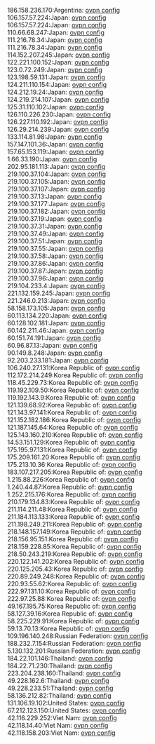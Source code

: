 186.158.236.170:Argentina: [ovpn config](vpn/186_158_236_170.ovpn)  
106.157.57.224:Japan: [ovpn config](vpn/106_157_57_224.ovpn)  
106.157.57.224:Japan: [ovpn config](vpn/106_157_57_224.ovpn)  
110.66.68.247:Japan: [ovpn config](vpn/110_66_68_247.ovpn)  
111.216.78.34:Japan: [ovpn config](vpn/111_216_78_34.ovpn)  
111.216.78.34:Japan: [ovpn config](vpn/111_216_78_34.ovpn)  
114.152.207.245:Japan: [ovpn config](vpn/114_152_207_245.ovpn)  
122.221.100.152:Japan: [ovpn config](vpn/122_221_100_152.ovpn)  
123.0.72.249:Japan: [ovpn config](vpn/123_0_72_249.ovpn)  
123.198.59.131:Japan: [ovpn config](vpn/123_198_59_131.ovpn)  
124.211.110.154:Japan: [ovpn config](vpn/124_211_110_154.ovpn)  
124.212.19.24:Japan: [ovpn config](vpn/124_212_19_24.ovpn)  
124.219.214.107:Japan: [ovpn config](vpn/124_219_214_107.ovpn)  
125.31.110.102:Japan: [ovpn config](vpn/125_31_110_102.ovpn)  
126.110.226.230:Japan: [ovpn config](vpn/126_110_226_230.ovpn)  
126.227.110.192:Japan: [ovpn config](vpn/126_227_110_192.ovpn)  
126.29.214.239:Japan: [ovpn config](vpn/126_29_214_239.ovpn)  
133.114.81.98:Japan: [ovpn config](vpn/133_114_81_98.ovpn)  
157.147.101.36:Japan: [ovpn config](vpn/157_147_101_36.ovpn)  
157.65.153.119:Japan: [ovpn config](vpn/157_65_153_119.ovpn)  
1.66.33.190:Japan: [ovpn config](vpn/1_66_33_190.ovpn)  
202.95.181.113:Japan: [ovpn config](vpn/202_95_181_113.ovpn)  
219.100.37.104:Japan: [ovpn config](vpn/219_100_37_104.ovpn)  
219.100.37.105:Japan: [ovpn config](vpn/219_100_37_105.ovpn)  
219.100.37.107:Japan: [ovpn config](vpn/219_100_37_107.ovpn)  
219.100.37.13:Japan: [ovpn config](vpn/219_100_37_13.ovpn)  
219.100.37.177:Japan: [ovpn config](vpn/219_100_37_177.ovpn)  
219.100.37.182:Japan: [ovpn config](vpn/219_100_37_182.ovpn)  
219.100.37.19:Japan: [ovpn config](vpn/219_100_37_19.ovpn)  
219.100.37.31:Japan: [ovpn config](vpn/219_100_37_31.ovpn)  
219.100.37.49:Japan: [ovpn config](vpn/219_100_37_49.ovpn)  
219.100.37.51:Japan: [ovpn config](vpn/219_100_37_51.ovpn)  
219.100.37.55:Japan: [ovpn config](vpn/219_100_37_55.ovpn)  
219.100.37.58:Japan: [ovpn config](vpn/219_100_37_58.ovpn)  
219.100.37.86:Japan: [ovpn config](vpn/219_100_37_86.ovpn)  
219.100.37.87:Japan: [ovpn config](vpn/219_100_37_87.ovpn)  
219.100.37.96:Japan: [ovpn config](vpn/219_100_37_96.ovpn)  
219.104.233.4:Japan: [ovpn config](vpn/219_104_233_4.ovpn)  
221.132.159.245:Japan: [ovpn config](vpn/221_132_159_245.ovpn)  
221.246.0.213:Japan: [ovpn config](vpn/221_246_0_213.ovpn)  
58.158.173.105:Japan: [ovpn config](vpn/58_158_173_105.ovpn)  
60.113.134.220:Japan: [ovpn config](vpn/60_113_134_220.ovpn)  
60.128.102.181:Japan: [ovpn config](vpn/60_128_102_181.ovpn)  
60.142.211.46:Japan: [ovpn config](vpn/60_142_211_46.ovpn)  
60.151.74.191:Japan: [ovpn config](vpn/60_151_74_191.ovpn)  
60.96.87.13:Japan: [ovpn config](vpn/60_96_87_13.ovpn)  
90.149.8.248:Japan: [ovpn config](vpn/90_149_8_248.ovpn)  
92.203.233.181:Japan: [ovpn config](vpn/92_203_233_181.ovpn)  
106.240.27.131:Korea Republic of: [ovpn config](vpn/106_240_27_131.ovpn)  
112.172.214.249:Korea Republic of: [ovpn config](vpn/112_172_214_249.ovpn)  
118.45.229.73:Korea Republic of: [ovpn config](vpn/118_45_229_73.ovpn)  
119.192.109.50:Korea Republic of: [ovpn config](vpn/119_192_109_50.ovpn)  
119.192.143.9:Korea Republic of: [ovpn config](vpn/119_192_143_9.ovpn)  
121.139.68.92:Korea Republic of: [ovpn config](vpn/121_139_68_92.ovpn)  
121.143.97.141:Korea Republic of: [ovpn config](vpn/121_143_97_141.ovpn)  
121.152.182.186:Korea Republic of: [ovpn config](vpn/121_152_182_186.ovpn)  
121.187.145.64:Korea Republic of: [ovpn config](vpn/121_187_145_64.ovpn)  
125.143.160.210:Korea Republic of: [ovpn config](vpn/125_143_160_210.ovpn)  
14.53.151.129:Korea Republic of: [ovpn config](vpn/14_53_151_129.ovpn)  
175.195.97.131:Korea Republic of: [ovpn config](vpn/175_195_97_131.ovpn)  
175.209.161.20:Korea Republic of: [ovpn config](vpn/175_209_161_20.ovpn)  
175.213.10.36:Korea Republic of: [ovpn config](vpn/175_213_10_36.ovpn)  
183.107.217.205:Korea Republic of: [ovpn config](vpn/183_107_217_205.ovpn)  
1.215.88.226:Korea Republic of: [ovpn config](vpn/1_215_88_226.ovpn)  
1.240.44.87:Korea Republic of: [ovpn config](vpn/1_240_44_87.ovpn)  
1.252.215.176:Korea Republic of: [ovpn config](vpn/1_252_215_176.ovpn)  
210.179.134.83:Korea Republic of: [ovpn config](vpn/210_179_134_83.ovpn)  
211.114.211.48:Korea Republic of: [ovpn config](vpn/211_114_211_48.ovpn)  
211.184.113.133:Korea Republic of: [ovpn config](vpn/211_184_113_133.ovpn)  
211.198.249.211:Korea Republic of: [ovpn config](vpn/211_198_249_211.ovpn)  
218.148.157.149:Korea Republic of: [ovpn config](vpn/218_148_157_149.ovpn)  
218.156.95.151:Korea Republic of: [ovpn config](vpn/218_156_95_151.ovpn)  
218.159.228.85:Korea Republic of: [ovpn config](vpn/218_159_228_85.ovpn)  
218.50.243.219:Korea Republic of: [ovpn config](vpn/218_50_243_219.ovpn)  
220.122.141.202:Korea Republic of: [ovpn config](vpn/220_122_141_202.ovpn)  
220.125.205.43:Korea Republic of: [ovpn config](vpn/220_125_205_43.ovpn)  
220.89.249.248:Korea Republic of: [ovpn config](vpn/220_89_249_248.ovpn)  
220.93.55.62:Korea Republic of: [ovpn config](vpn/220_93_55_62.ovpn)  
222.97.131.10:Korea Republic of: [ovpn config](vpn/222_97_131_10.ovpn)  
222.97.25.88:Korea Republic of: [ovpn config](vpn/222_97_25_88.ovpn)  
49.167.195.75:Korea Republic of: [ovpn config](vpn/49_167_195_75.ovpn)  
58.127.39.16:Korea Republic of: [ovpn config](vpn/58_127_39_16.ovpn)  
58.225.229.91:Korea Republic of: [ovpn config](vpn/58_225_229_91.ovpn)  
59.13.70.13:Korea Republic of: [ovpn config](vpn/59_13_70_13.ovpn)  
109.196.140.248:Russian Federation: [ovpn config](vpn/109_196_140_248.ovpn)  
188.232.7.154:Russian Federation: [ovpn config](vpn/188_232_7_154.ovpn)  
5.130.132.201:Russian Federation: [ovpn config](vpn/5_130_132_201.ovpn)  
184.22.101.146:Thailand: [ovpn config](vpn/184_22_101_146.ovpn)  
184.22.71.230:Thailand: [ovpn config](vpn/184_22_71_230.ovpn)  
223.204.238.160:Thailand: [ovpn config](vpn/223_204_238_160.ovpn)  
49.228.162.6:Thailand: [ovpn config](vpn/49_228_162_6.ovpn)  
49.228.233.51:Thailand: [ovpn config](vpn/49_228_233_51.ovpn)  
58.136.212.82:Thailand: [ovpn config](vpn/58_136_212_82.ovpn)  
131.106.19.102:United States: [ovpn config](vpn/131_106_19_102.ovpn)  
67.212.123.150:United States: [ovpn config](vpn/67_212_123_150.ovpn)  
42.116.229.252:Viet Nam: [ovpn config](vpn/42_116_229_252.ovpn)  
42.118.14.40:Viet Nam: [ovpn config](vpn/42_118_14_40.ovpn)  
42.118.158.203:Viet Nam: [ovpn config](vpn/42_118_158_203.ovpn)  
